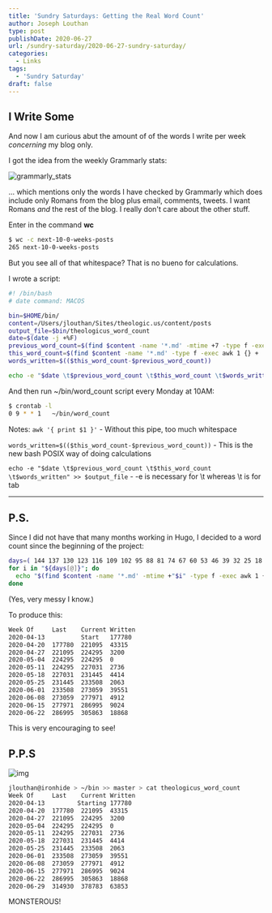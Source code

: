 ```yaml
---
title: 'Sundry Saturdays: Getting the Real Word Count'
author: Joseph Louthan
type: post
publishDate: 2020-06-27
url: /sundry-saturday/2020-06-27-sundry-saturday/
categories:
  - Links
tags:
  - 'Sundry Saturday'
draft: false
---
```

## I Write Some
And now I am curious abut the amount of of the words I write per week *concerning* my blog only.

I got the idea from the weekly Grammarly stats:

![grammarly_stats](../../images/grammarly_stats.jpeg)

... which mentions only the words I have checked by Grammarly which does include only Romans from the blog plus email, comments, tweets. I want Romans *and* the rest of the blog. I really don't care about the other stuff.

Enter in the command **wc**
```bash
$ wc -c next-10-0-weeks-posts
265 next-10-0-weeks-posts
```

But you see all of that whitespace? That is no bueno for calculations.

I wrote a script:
```bash
#! /bin/bash
# date command: MACOS

bin=$HOME/bin/
content=/Users/jlouthan/Sites/theologic.us/content/posts
output_file=$bin/theologicus_word_count
date=$(date -j +%F)
previous_word_count=$(find $content -name '*.md' -mtime +7 -type f -exec awk 1 {} + | wc -w | awk '{ print $1 }')
this_word_count=$(find $content -name '*.md' -type f -exec awk 1 {} + | wc -w | awk '{ print $1 }')
words_written=$(($this_word_count-$previous_word_count))

echo -e "$date \t$previous_word_count \t$this_word_count \t$words_written" >> $output_file
```

And then run ~/bin/word_count script every Monday at 10AM:
```bash
$ crontab -l
0 9 * * 1	~/bin/word_count
```

Notes:
`awk '{ print $1 }'` - Without this pipe, too much whitespace

`words_written=$(($this_word_count-$previous_word_count))` - This is the new bash POSIX way of doing calculations

`echo -e "$date \t$previous_word_count \t$this_word_count \t$words_written" >> $output_file` - -e is necessary for \t whereas \t is for tab

------

## P.S.

Since I did not have that many months working in Hugo, I decided to a word count since the beginning of the project:
```bash
days=( 144 137 130 123 116 109 102 95 88 81 74 67 60 53 46 39 32 25 18 11 )
for i in "${days[@]}"; do
  echo "$(find $content -name '*.md' -mtime +"$i" -type f -exec awk 1 {} + | wc -w | awk '{ print $1 }')"
done
```
(Yes, very messy I know.)



To produce this:
```bash
Week Of     Last    Current Written
2020-04-13	        Start   177780
2020-04-20	177780	221095	43315
2020-04-27	221095	224295	3200
2020-05-04	224295	224295	0
2020-05-11	224295	227031	2736
2020-05-18	227031	231445	4414
2020-05-25	231445	233508	2063
2020-06-01	233508	273059	39551
2020-06-08	273059	277971	4912
2020-06-15	277971	286995	9024
2020-06-22	286995	305863	18868
```

This is very encouraging to see!

## P.P.S

![img](../../images/latest.jpeg)

```bash
jlouthan@ironhide > ~/bin >> master > cat theologicus_word_count
Week Of		Last    Current Written
2020-04-13	       Starting 177780
2020-04-20	177780	221095	43315
2020-04-27	221095	224295	3200
2020-05-04	224295	224295	0
2020-05-11	224295	227031	2736
2020-05-18	227031	231445	4414
2020-05-25	231445	233508	2063
2020-06-01	233508	273059	39551
2020-06-08	273059	277971	4912
2020-06-15	277971	286995	9024
2020-06-22	286995	305863	18868
2020-06-29 	314930 	378783 	63853
```

MONSTEROUS!